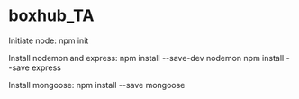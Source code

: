 # boxhub_TA

Initiate node:
npm init 

Install nodemon and express:
npm install --save-dev nodemon
npm install --save express

Install mongoose:
npm install --save mongoose

